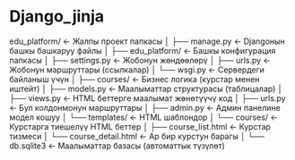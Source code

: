 # Django_jinja
edu_platform/               ← Жалпы проект папкасы
│
├── manage.py               ← Djangoнын башкы башкаруу файлы
│
├── edu_platform/           ← Башкы конфигурация папкасы
│   ├── settings.py         ← Жобонун жөндөөлөрү
│   ├── urls.py             ← Жобонун маршруттары (ссылкалар)
│   └── wsgi.py             ← Сервердеги байланыш үчүн
│
├── courses/                ← Бизнес логика (курстар менен иштейт)
│   ├── models.py           ← Маалыматтар структурасы (таблицалар)
│   ├── views.py            ← HTML беттерге маалымат жөнөтүүчү код
│   ├── urls.py             ← Бул колдонмонун маршруттары
│   ├── admin.py            ← Админ панелине модел кошуу
│   └── templates/          ← HTML шаблондор
│       └── courses/        ← Курстарга тиешелүү HTML беттер
│           ├── course_list.html     ← Курстар тизмеси
│           └── course_detail.html   ← Ар бир курстун барагы
│
└── db.sqlite3              ← Маалыматтар базасы (автоматтык түзүлөт)
